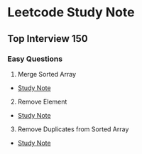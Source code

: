 # Leetcode Study Note

## Top Interview 150

### Easy Questions

1. Merge Sorted Array

* [Study Note](https://github.com/SEUNGHO-Y00/PersonalStudy/blob/main/Leetcode/TopInterview150/Easy/MergeSortedArray.md)

2. Remove Element

* [Study Note](https://github.com/SEUNGHO-Y00/PersonalStudy/blob/main/Leetcode/TopInterview150/Easy/RemoveElement.md)

3. Remove Duplicates from Sorted Array

* [Study Note](https://github.com/SEUNGHO-Y00/PersonalStudy/blob/main/Leetcode/TopInterview150/Easy/RemoveDuplicates.md)
